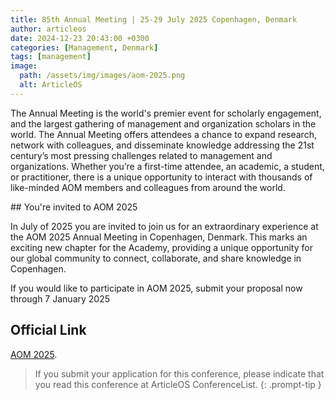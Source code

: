 ```yaml
---
title: 85th Annual Meeting | 25-29 July 2025 Copenhagen, Denmark
author: articleos
date: 2024-12-23 20:43:00 +0300
categories: [Management, Denmark]
tags: [management]
image:
  path: /assets/img/images/aom-2025.png
  alt: ArticleOS
---
```


The Annual Meeting is the world's premier event for scholarly engagement, and the largest gathering of management and organization scholars in the world. The Annual Meeting offers attendees a chance to expand research, network with colleagues, and disseminate knowledge addressing the 21st century’s most pressing challenges related to management and organizations. Whether you’re a first-time attendee, an academic, a student, or practitioner, there is a unique opportunity to interact with thousands of like-minded AOM members and colleagues from around the world.

## You're invited to AOM 2025

In July of 2025 you are invited  to join us for an extraordinary experience at the AOM 2025 Annual Meeting in Copenhagen, Denmark. This marks an exciting new chapter for the Academy, providing a unique opportunity for our global community to connect, collaborate, and share knowledge in Copenhagen.

If you would like to participate in AOM 2025, submit your proposal now through 7 January 2025

## Official Link

[AOM 2025](https://aom.org/events/annual-meeting?gad_source=1&gclid=Cj0KCQiAsaS7BhDPARIsAAX5cSD8aQUIXeWWF3WsHBJlWCUdjN0X6SD5Apen3ts_eYIJYu5cGNi_elIaAn0eEALw_wcB).

> If you submit your application for this conference, please indicate that you read this conference at ArticleOS ConferenceList.
{: .prompt-tip }
